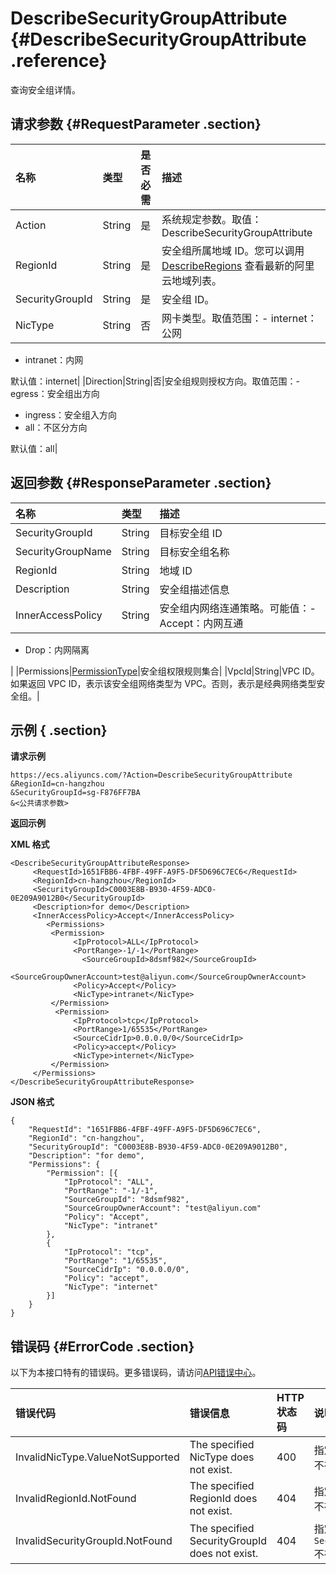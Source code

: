 # DescribeSecurityGroupAttribute {#DescribeSecurityGroupAttribute .reference}

查询安全组详情。

## 请求参数 {#RequestParameter .section}

|名称|类型|是否必需|描述|
|:-|:-|:---|:-|
|Action|String|是|系统规定参数。取值：DescribeSecurityGroupAttribute|
|RegionId|String|是|安全组所属地域 ID。您可以调用 [DescribeRegions](cn.zh-CN/API参考/地域/DescribeRegions.md#) 查看最新的阿里云地域列表。|
|SecurityGroupId|String|是|安全组 ID。|
|NicType|String|否|网卡类型。取值范围：-   internet：公网
-   intranet：内网

默认值：internet|
|Direction|String|否|安全组规则授权方向。取值范围：-   egress：安全组出方向
-   ingress：安全组入方向
-   all：不区分方向

默认值：all|

## 返回参数 {#ResponseParameter .section}

|名称|类型|描述|
|:-|:-|:-|
|SecurityGroupId|String|目标安全组 ID|
|SecurityGroupName|String|目标安全组名称|
|RegionId|String|地域 ID|
|Description|String|安全组描述信息|
|InnerAccessPolicy|String|安全组内网络连通策略。可能值：-   Accept：内网互通
-   Drop：内网隔离

|
|Permissions|[PermissionType](cn.zh-CN/API参考/数据类型/PermissionType.md#)|安全组权限规则集合|
|VpcId|String|VPC ID。如果返回 VPC ID，表示该安全组网络类型为 VPC。否则，表示是经典网络类型安全组。|

## 示例 { .section}

**请求示例** 

```
https://ecs.aliyuncs.com/?Action=DescribeSecurityGroupAttribute
&RegionId=cn-hangzhou
&SecurityGroupId=sg-F876FF7BA
&<公共请求参数>
```

**返回示例**

**XML 格式**

```
<DescribeSecurityGroupAttributeResponse>
     <RequestId>1651FBB6-4FBF-49FF-A9F5-DF5D696C7EC6</RequestId>
     <RegionId>cn-hangzhou</RegionId>
     <SecurityGroupId>C0003E8B-B930-4F59-ADC0-0E209A9012B0</SecurityGroupId>
     <Description>for demo</Description>
     <InnerAccessPolicy>Accept</InnerAccessPolicy>
        <Permissions>
         <Permission>
              <IpProtocol>ALL</IpProtocol>
              <PortRange>-1/-1</PortRange>
                <SourceGroupId>8dsmf982</SourceGroupId>
                <SourceGroupOwnerAccount>test@aliyun.com</SourceGroupOwnerAccount>
              <Policy>Accept</Policy>
              <NicType>intranet</NicType>
         </Permission>
          <Permission>
              <IpProtocol>tcp</IpProtocol>
              <PortRange>1/65535</PortRange>
              <SourceCidrIp>0.0.0.0/0</SourceCidrIp>
              <Policy>accept</Policy>
              <NicType>internet</NicType>
         </Permission>
     </Permissions>
</DescribeSecurityGroupAttributeResponse>
```

**JSON 格式** 

```
{
    "RequestId": "1651FBB6-4FBF-49FF-A9F5-DF5D696C7EC6",
    "RegionId": "cn-hangzhou",
    "SecurityGroupId": "C0003E8B-B930-4F59-ADC0-0E209A9012B0",
    "Description": "for demo",
    "Permissions": {
        "Permission": [{
            "IpProtocol": "ALL",
            "PortRange": "-1/-1",
            "SourceGroupId": "8dsmf982",
            "SourceGroupOwnerAccount": "test@aliyun.com"
            "Policy": "Accept",
            "NicType": "intranet"
        },
        {
            "IpProtocol": "tcp",
            "PortRange": "1/65535",
            "SourceCidrIp": "0.0.0.0/0",
            "Policy": "accept",
            "NicType": "internet"
        }]
    }
}
```

## 错误码 {#ErrorCode .section}

以下为本接口特有的错误码。更多错误码，请访问[API错误中心](https://error-center.aliyun.com/status/product/Ecs)。

|错误代码|错误信息|HTTP 状态码|说明|
|:---|:---|:-------|:-|
|InvalidNicType.ValueNotSupported|The specified NicType does not exist.|400|指定的 `NicType` 不存在。|
|InvalidRegionId.NotFound|The specified RegionId does not exist.|404|指定的 `RegionId` 不存在。|
|InvalidSecurityGroupId.NotFound|The specified SecurityGroupId does not exist.|404|指定的 `SecurityGroupId` 不存在。|


